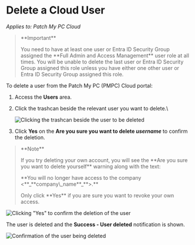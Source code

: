 # Delete a Cloud User

_Applies to: Patch My PC Cloud_

> \*\*Important\*\*
>
> You need to have at least one user or Entra ID Security Group assigned the \*\*Full Admin and Access Management\*\* user role at all times. You will be unable to delete the last user or Entra ID Security Group assigned this role unless you have either one other user or Entra ID Security Group assigned this role.

To delete a user from the Patch My PC (PMPC) Cloud portal:

1. Access the **Users** area.
2.  Click the trashcan beside the relevant user you want to delete.\\

    ![Clicking the trashcan beside the user to be deleted](../../../_images/image-\(781\).png)
3. Click **Yes** on the **Are you sure you want to delete&#x20;**_**username**_ to confirm the deletion.

> \*\*Note\*\*
>
> If you try deleting your own account, you will see the \*\*Are you sure you want to delete yourself\*\* warning along with the text:
>
> \*\*You will no longer have access to the company <\*\*\_\*\*company\\\_name\*\*\_\*\*>.\*\*
>
> Only click \*\*Yes\*\* if you are sure you want to revoke your own access.

![Clicking "Yes" to confirm the deletion of the user](../../../_images/image-\(782\).png)

The user is deleted and the **Success - User deleted** notification is shown.

![Confirmation of the user being deleted](../../../_images/image-\(729\).png)
